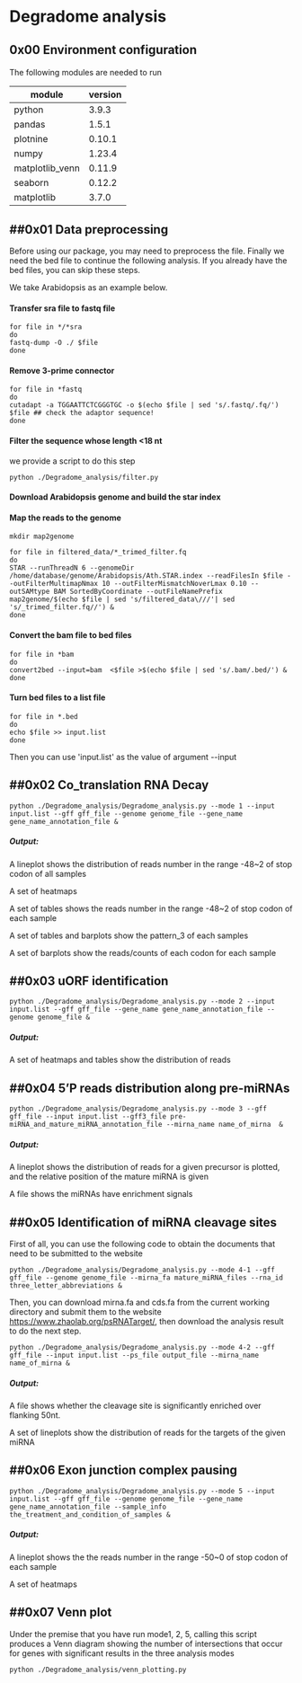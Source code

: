 # Degradome analysis

## 0x00 Environment configuration

####

The following modules are needed to run

| module          | version |
| --------------- | ------- |
| python          | 3.9.3   |
| pandas          | 1.5.1   |
| plotnine        | 0.10.1  |
| numpy           | 1.23.4  |
| matplotlib_venn | 0.11.9  |
| seaborn         | 0.12.2  |
| matplotlib      | 3.7.0   |



## ##0x01 Data preprocessing

Before using our package, you may need to preprocess the file. Finally we need the bed file to continue the following analysis. If you already have the bed files, you can skip these steps.

We take Arabidopsis as an example below.

#### Transfer sra file to fastq file

```
for file in */*sra
do
fastq-dump -O ./ $file 
done
```

#### Remove 3-prime connector

```
for file in *fastq
do
cutadapt -a TGGAATTCTCGGGTGC -o $(echo $file | sed 's/.fastq/.fq/') $file ## check the adaptor sequence!
done
```

#### Filter the sequence whose length <18 nt

we provide a script to do this step

```
python ./Degradome_analysis/filter.py
```

#### Download Arabidopsis genome and build the star index

#### Map the reads to the genome

```
mkdir map2genome

for file in filtered_data/*_trimed_filter.fq
do
STAR --runThreadN 6 --genomeDir /home/database/genome/Arabidopsis/Ath.STAR.index --readFilesIn $file --outFilterMultimapNmax 10 --outFilterMismatchNoverLmax 0.10 --outSAMtype BAM SortedByCoordinate --outFileNamePrefix map2genome/$(echo $file | sed 's/filtered_data\///'| sed 's/_trimed_filter.fq//') &
done
```

#### Convert the bam file to bed files

```
for file in *bam
do
convert2bed --input=bam  <$file >$(echo $file | sed 's/.bam/.bed/') &
done
```

#### Turn bed files to a list file

```
for file in *.bed
do
echo $file >> input.list
done
```

Then you can use 'input.list' as the value of argument --input

## ##0x02 Co_translation RNA Decay

```
python ./Degradome_analysis/Degradome_analysis.py --mode 1 --input input.list --gff gff_file --genome genome_file --gene_name gene_name_annotation_file &
```

##### Output:

A lineplot shows the distribution of reads number in the range -48~2 of stop codon of all samples

A set of heatmaps

A set of tables shows the reads number in the range -48~2 of stop codon of each sample

A set of tables and barplots show the pattern_3 of each samples

A set of barplots show the reads/counts of each codon for each sample

## ##0x03 uORF identification

```
python ./Degradome_analysis/Degradome_analysis.py --mode 2 --input input.list --gff gff_file --gene_name gene_name_annotation_file --genome genome_file &
```

##### Output:

A set of heatmaps and tables show the distribution of reads

## ##0x04 5’P reads distribution along pre-miRNAs

```
python ./Degradome_analysis/Degradome_analysis.py --mode 3 --gff gff_file --input input.list --gff3_file pre-miRNA_and_mature_miRNA_annotation_file --mirna_name name_of_mirna  &
```

##### Output:

A lineplot shows the distribution of reads for a given precursor is plotted, and the relative position of the mature miRNA is given

A file shows the miRNAs have enrichment signals

## ##0x05 Identification of miRNA cleavage sites

First of all, you can use the following code to obtain the documents that need to be submitted to the website

```
python ./Degradome_analysis/Degradome_analysis.py --mode 4-1 --gff gff_file --genome genome_file --mirna_fa mature_miRNA_files --rna_id three_letter_abbreviations &
```

Then, you can download mirna.fa and cds.fa from the current working directory and submit them to the website https://www.zhaolab.org/psRNATarget/, then download the analysis result to do the next step.

```
python ./Degradome_analysis/Degradome_analysis.py --mode 4-2 --gff gff_file --input input.list --ps_file output_file --mirna_name name_of_mirna &
```

##### Output:

A file shows whether the cleavage site is significantly enriched over flanking 50nt.

A set of lineplots show the distribution of reads for the targets of the given miRNA

## ##0x06 Exon junction complex pausing 

```
python ./Degradome_analysis/Degradome_analysis.py --mode 5 --input input.list --gff gff_file --genome genome_file --gene_name gene_name_annotation_file --sample_info the_treatment_and_condition_of_samples &
```

##### Output:

A lineplot shows the the reads number in the range -50~0 of stop codon of each sample

A set of heatmaps

## ##0x07 Venn plot

Under the premise that you have run mode1, 2, 5, calling this script produces a Venn diagram showing the number of intersections that occur for genes with significant results in the three analysis modes

```
python ./Degradome_analysis/venn_plotting.py
```

